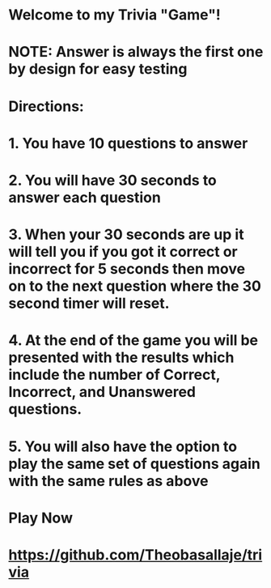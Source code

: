 # Welcome to my Trivia "Game"!

# NOTE: Answer is always the first one by design for easy testing

# Directions:
# 1. You have 10 questions to answer
# 2. You will have 30 seconds to answer each question
# 3. When your 30 seconds are up it will tell you if you       got it correct or incorrect for 5 seconds then move       on to the next question where the 30 second timer         will reset.
# 4. At the end of the game you will be presented with         the results which include the number of Correct,          Incorrect, and Unanswered questions.
# 5. You will also have the option to play the same set        of questions again with the same rules as above

# Play Now
# https://github.com/Theobasallaje/trivia

